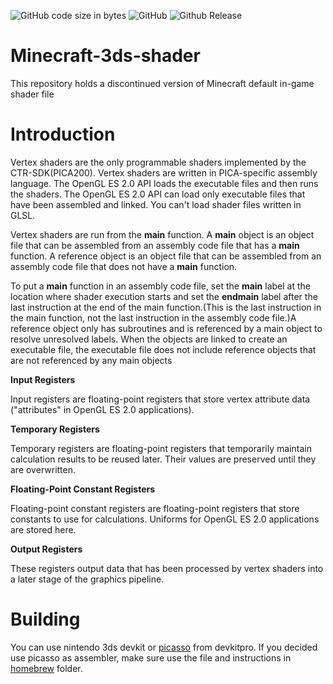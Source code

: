 ![GitHub code size in bytes](https://img.shields.io/github/languages/code-size/ENDERMANYK/Minecraft-3ds-shader?style=for-the-badge)
![GitHub](https://img.shields.io/github/license/ENDERMANYK/Minecraft-3ds-shader?style=for-the-badge)
![Github Release](https://img.shields.io/github/downloads/ENDERMANYK/Minecraft-3ds-shader/total?style=for-the-badge)

# Minecraft-3ds-shader

This repository holds a discontinued version of Minecraft default in-game shader file

# Introduction

Vertex shaders are the only programmable shaders implemented by the CTR-SDK(PICA200). Vertex shaders are written in PICA-specific assembly language. The OpenGL ES 2.0 API loads the executable files and then runs the shaders. The OpenGL ES 2.0 API can load only executable files that have been assembled and linked. You can't load shader files written in GLSL.

Vertex shaders are run from the **main** function. A **main** object is an object file that can be assembled from an assembly code file that has a **main** function. A reference object is an object file that can be assembled from an assembly code file that does not have a **main** function.

To put a **main** function in an assembly code file, set the **main** label at the location where shader execution starts and set the **endmain** label after the last instruction at the end of the main function.(This is the last instruction in the main function, not the last instruction in the assembly code file.)A reference object only has subroutines and is referenced by a main object to resolve unresolved labels. When the objects are linked to create an executable file, the executable file does not include reference objects that are not referenced by any main objects

**Input Registers**

Input registers are floating-point registers that store vertex attribute data ("attributes" in OpenGL ES 2.0 applications).

**Temporary Registers**

Temporary registers are floating-point registers that temporarily maintain calculation results to be reused later. Their values are preserved until they are overwritten.

**Floating-Point Constant Registers**

Floating-point constant registers are floating-point registers that store constants to use for calculations. Uniforms for OpenGL ES 2.0 applications are stored here.

**Output Registers**

These registers output data that has been processed by vertex shaders into a later stage of the graphics pipeline.

# Building
You can use nintendo 3ds devkit or [picasso](https://github.com/devkitPro/picasso) from devkitpro. If you decided use picasso as assembler, make sure use the file and instructions in [homebrew](https://github.com/ENDERMANYK/Minecraft-3ds-shader/blob/main/homebrew/README.md) folder.
